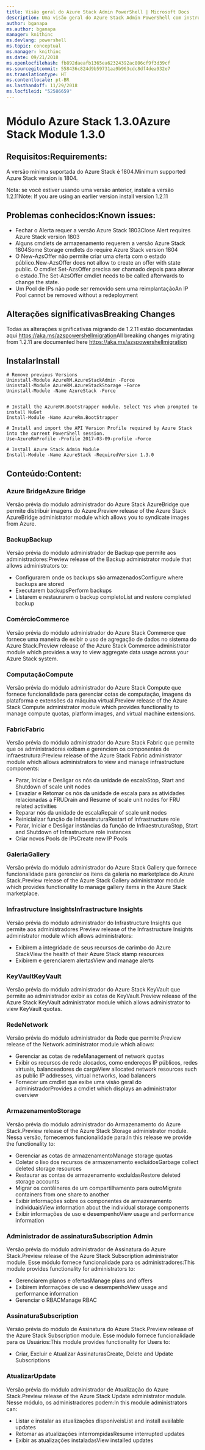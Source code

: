 ```yaml
---
title: Visão geral do Azure Stack Admin PowerShell | Microsoft Docs
description: Uma visão geral do Azure Stack Admin PowerShell com instruções de instalação e configuração.
author: bganapa
ms.author: bganapa
manager: knithinc
ms.devlang: powershell
ms.topic: conceptual
ms.manager: knithinc
ms.date: 09/21/2018
ms.openlocfilehash: fb892daeafb1365ea62324392ac806cf9f3d39cf
ms.sourcegitcommit: 558436c824d9b59731aa9b963cdc8df4dea932e7
ms.translationtype: HT
ms.contentlocale: pt-BR
ms.lasthandoff: 11/29/2018
ms.locfileid: "52586659"
---
```

# <a name="azure-stack-module-130"></a><span data-ttu-id="b10d4-103">Módulo Azure Stack 1.3.0</span><span class="sxs-lookup"><span data-stu-id="b10d4-103">Azure Stack Module 1.3.0</span></span>

## <a name="requirements"></a><span data-ttu-id="b10d4-104">Requisitos:</span><span class="sxs-lookup"><span data-stu-id="b10d4-104">Requirements:</span></span>
<span data-ttu-id="b10d4-105">A versão mínima suportada do Azure Stack é 1804.</span><span class="sxs-lookup"><span data-stu-id="b10d4-105">Minimum supported Azure Stack version is 1804.</span></span>

<span data-ttu-id="b10d4-106">Nota: se você estiver usando uma versão anterior, instale a versão 1.2.11</span><span class="sxs-lookup"><span data-stu-id="b10d4-106">Note: If you are using an earlier version install version 1.2.11</span></span>

## <a name="known-issues"></a><span data-ttu-id="b10d4-107">Problemas conhecidos:</span><span class="sxs-lookup"><span data-stu-id="b10d4-107">Known issues:</span></span>

- <span data-ttu-id="b10d4-108">Fechar o Alerta requer a versão Azure Stack 1803</span><span class="sxs-lookup"><span data-stu-id="b10d4-108">Close Alert requires Azure Stack version 1803</span></span>
- <span data-ttu-id="b10d4-109">Alguns cmdlets de armazenamento requerem a versão Azure Stack 1804</span><span class="sxs-lookup"><span data-stu-id="b10d4-109">Some Storage cmdlets do require Azure Stack version 1804</span></span>
- <span data-ttu-id="b10d4-110">O New-AzsOffer não permite criar uma oferta com o estado público.</span><span class="sxs-lookup"><span data-stu-id="b10d4-110">New-AzsOffer does not allow to create an offer with state public.</span></span> <span data-ttu-id="b10d4-111">O cmdlet Set-AzsOffer precisa ser chamado depois para alterar o estado.</span><span class="sxs-lookup"><span data-stu-id="b10d4-111">The Set-AzsOffer cmdlet needs to be called afterwards to change the state.</span></span>
- <span data-ttu-id="b10d4-112">Um Pool de IPs não pode ser removido sem uma reimplantação</span><span class="sxs-lookup"><span data-stu-id="b10d4-112">An IP Pool cannot be removed without a redeployment</span></span>

## <a name="breaking-changes"></a><span data-ttu-id="b10d4-113">Alterações significativas</span><span class="sxs-lookup"><span data-stu-id="b10d4-113">Breaking Changes</span></span>
<span data-ttu-id="b10d4-114">Todas as alterações significativas migrando de 1.2.11 estão documentadas aqui https://aka.ms/azspowershellmigration</span><span class="sxs-lookup"><span data-stu-id="b10d4-114">All breaking changes migrating from 1.2.11 are documented here https://aka.ms/azspowershellmigration</span></span>

## <a name="install"></a><span data-ttu-id="b10d4-115">Instalar</span><span class="sxs-lookup"><span data-stu-id="b10d4-115">Install</span></span>
```
# Remove previous Versions
Uninstall-Module AzureRM.AzureStackAdmin -Force
Uninstall-Module AzureRM.AzureStackStorage -Force
Uninstall-Module -Name AzureStack -Force 


# Install the AzureRM.Bootstrapper module. Select Yes when prompted to install NuGet
Install-Module -Name AzureRm.BootStrapper

# Install and import the API Version Profile required by Azure Stack into the current PowerShell session.
Use-AzureRmProfile -Profile 2017-03-09-profile -Force

# Install Azure Stack Admin Module
Install-Module -Name AzureStack -RequiredVersion 1.3.0
```
## <a name="content"></a><span data-ttu-id="b10d4-116">Conteúdo:</span><span class="sxs-lookup"><span data-stu-id="b10d4-116">Content:</span></span>
### <a name="azure-bridge"></a><span data-ttu-id="b10d4-117">Azure Bridge</span><span class="sxs-lookup"><span data-stu-id="b10d4-117">Azure Bridge</span></span>
<span data-ttu-id="b10d4-118">Versão prévia do módulo administrador do Azure Stack AzureBridge que permite distribuir imagens do Azure.</span><span class="sxs-lookup"><span data-stu-id="b10d4-118">Preview release of the Azure Stack AzureBridge administrator module which allows you to syndicate images from Azure.</span></span>

### <a name="backup"></a><span data-ttu-id="b10d4-119">Backup</span><span class="sxs-lookup"><span data-stu-id="b10d4-119">Backup</span></span>
<span data-ttu-id="b10d4-120">Versão prévia do módulo administrador de Backup que permite aos administradores:</span><span class="sxs-lookup"><span data-stu-id="b10d4-120">Preview release of the Backup administrator module that allows administrators to:</span></span>
- <span data-ttu-id="b10d4-121">Configurarem onde os backups são armazenados</span><span class="sxs-lookup"><span data-stu-id="b10d4-121">Configure where backups are stored</span></span>
- <span data-ttu-id="b10d4-122">Executarem backups</span><span class="sxs-lookup"><span data-stu-id="b10d4-122">Perform backups</span></span>
- <span data-ttu-id="b10d4-123">Listarem e restaurarem o backup completo</span><span class="sxs-lookup"><span data-stu-id="b10d4-123">List and restore completed backup</span></span>

### <a name="commerce"></a><span data-ttu-id="b10d4-124">Comércio</span><span class="sxs-lookup"><span data-stu-id="b10d4-124">Commerce</span></span>
<span data-ttu-id="b10d4-125">Versão prévia do módulo administrador do Azure Stack Commerce que fornece uma maneira de exibir o uso de agregação de dados no sistema do Azure Stack.</span><span class="sxs-lookup"><span data-stu-id="b10d4-125">Preview release of the Azure Stack Commerce administrator module which provides a way to view aggregate data usage across your Azure Stack system.</span></span>

### <a name="compute"></a><span data-ttu-id="b10d4-126">Computação</span><span class="sxs-lookup"><span data-stu-id="b10d4-126">Compute</span></span>
<span data-ttu-id="b10d4-127">Versão prévia do módulo administrador do Azure Stack Compute que fornece funcionalidade para gerenciar cotas de computação, imagens da plataforma e extensões da máquina virtual.</span><span class="sxs-lookup"><span data-stu-id="b10d4-127">Preview release of the Azure Stack Compute administrator module which provides functionality to manage compute quotas, platform images, and virtual machine extensions.</span></span>

### <a name="fabric"></a><span data-ttu-id="b10d4-128">Fabric</span><span class="sxs-lookup"><span data-stu-id="b10d4-128">Fabric</span></span>
<span data-ttu-id="b10d4-129">Versão prévia do módulo administrador do Azure Stack Fabric que permite que os administradores exibam e gerenciem os componentes de infraestrutura:</span><span class="sxs-lookup"><span data-stu-id="b10d4-129">Preview release of the Azure Stack Fabric administrator module which allows administrators to view and manage infrastructure components:</span></span>
- <span data-ttu-id="b10d4-130">Parar, Iniciar e Desligar os nós da unidade de escala</span><span class="sxs-lookup"><span data-stu-id="b10d4-130">Stop, Start and Shutdown of scale unit nodes</span></span>
- <span data-ttu-id="b10d4-131">Esvaziar e Retomar os nós da unidade de escala para as atividades relacionadas a FRU</span><span class="sxs-lookup"><span data-stu-id="b10d4-131">Drain and Resume of scale unit nodes for FRU related activities</span></span>
- <span data-ttu-id="b10d4-132">Reparar nós da unidade de escala</span><span class="sxs-lookup"><span data-stu-id="b10d4-132">Repair of scale unit nodes</span></span>
- <span data-ttu-id="b10d4-133">Reinicializar função de Infraestrutura</span><span class="sxs-lookup"><span data-stu-id="b10d4-133">Restart of Infrastructure role</span></span>
- <span data-ttu-id="b10d4-134">Parar, Iniciar e Desligar instâncias da função de Infraestrutura</span><span class="sxs-lookup"><span data-stu-id="b10d4-134">Stop, Start and Shutdown of Infrastructure role instances</span></span>
- <span data-ttu-id="b10d4-135">Criar novos Pools de IPs</span><span class="sxs-lookup"><span data-stu-id="b10d4-135">Create new IP Pools</span></span>


### <a name="gallery"></a><span data-ttu-id="b10d4-136">Galeria</span><span class="sxs-lookup"><span data-stu-id="b10d4-136">Gallery</span></span>
<span data-ttu-id="b10d4-137">Versão prévia do módulo administrador do Azure Stack Gallery que fornece funcionalidade para gerenciar os itens da galeria no marketplace do Azure Stack.</span><span class="sxs-lookup"><span data-stu-id="b10d4-137">Preview release of the Azure Stack Gallery administrator module which provides functionality to manage gallery items in the Azure Stack marketplace.</span></span>

### <a name="infrastructure-insights"></a><span data-ttu-id="b10d4-138">Infrastructure Insights</span><span class="sxs-lookup"><span data-stu-id="b10d4-138">Infrastructure Insights</span></span>
<span data-ttu-id="b10d4-139">Versão prévia do módulo administrador do Infrastructure Insights que permite aos administradores:</span><span class="sxs-lookup"><span data-stu-id="b10d4-139">Preview release of the Infrastructure Insights administrator module which allows administrators:</span></span>
- <span data-ttu-id="b10d4-140">Exibirem a integridade de seus recursos de carimbo do Azure Stack</span><span class="sxs-lookup"><span data-stu-id="b10d4-140">View the health of their Azure Stack stamp resources</span></span>
- <span data-ttu-id="b10d4-141">Exibirem e gerenciarem alertas</span><span class="sxs-lookup"><span data-stu-id="b10d4-141">View and manage alerts</span></span>

### <a name="keyvault"></a><span data-ttu-id="b10d4-142">KeyVault</span><span class="sxs-lookup"><span data-stu-id="b10d4-142">KeyVault</span></span>
<span data-ttu-id="b10d4-143">Versão prévia do módulo administrador do Azure Stack KeyVault que permite ao administrador exibir as cotas de KeyVault.</span><span class="sxs-lookup"><span data-stu-id="b10d4-143">Preview release of the Azure Stack KeyVault administrator module which allows administrator to view KeyVault quotas.</span></span>

### <a name="network"></a><span data-ttu-id="b10d4-144">Rede</span><span class="sxs-lookup"><span data-stu-id="b10d4-144">Network</span></span>
<span data-ttu-id="b10d4-145">Versão prévia do módulo administrador da Rede que permite:</span><span class="sxs-lookup"><span data-stu-id="b10d4-145">Preview release of the Network administrator module which allows:</span></span>
- <span data-ttu-id="b10d4-146">Gerenciar as cotas de rede</span><span class="sxs-lookup"><span data-stu-id="b10d4-146">Management of network quotas</span></span>
- <span data-ttu-id="b10d4-147">Exibir os recursos de rede alocados, como endereços IP públicos, redes virtuais, balanceadores de carga</span><span class="sxs-lookup"><span data-stu-id="b10d4-147">View allocated network resources such as public IP addresses, virtual networks, load balancers</span></span>
- <span data-ttu-id="b10d4-148">Fornecer um cmdlet que exibe uma visão geral do administrador</span><span class="sxs-lookup"><span data-stu-id="b10d4-148">Provides a cmdlet which displays an administrator overview</span></span>

### <a name="storage"></a><span data-ttu-id="b10d4-149">Armazenamento</span><span class="sxs-lookup"><span data-stu-id="b10d4-149">Storage</span></span>
<span data-ttu-id="b10d4-150">Versão prévia do módulo administrador do Armazenamento do Azure Stack.</span><span class="sxs-lookup"><span data-stu-id="b10d4-150">Preview release of the Azure Stack Storage administrator module.</span></span>  <span data-ttu-id="b10d4-151">Nessa versão, fornecemos funcionalidade para:</span><span class="sxs-lookup"><span data-stu-id="b10d4-151">In this release we provide the functionality to:</span></span>
- <span data-ttu-id="b10d4-152">Gerenciar as cotas de armazenamento</span><span class="sxs-lookup"><span data-stu-id="b10d4-152">Manage storage quotas</span></span>
- <span data-ttu-id="b10d4-153">Coletar o lixo dos recursos de armazenamento excluídos</span><span class="sxs-lookup"><span data-stu-id="b10d4-153">Garbage collect deleted storage resources</span></span>
- <span data-ttu-id="b10d4-154">Restaurar as contas de armazenamento excluídas</span><span class="sxs-lookup"><span data-stu-id="b10d4-154">Restore deleted storage accounts</span></span>
- <span data-ttu-id="b10d4-155">Migrar os contêineres de um compartilhamento para outro</span><span class="sxs-lookup"><span data-stu-id="b10d4-155">Migrate containers from one share to another</span></span>
- <span data-ttu-id="b10d4-156">Exibir informações sobre os componentes de armazenamento individuais</span><span class="sxs-lookup"><span data-stu-id="b10d4-156">View information about the individual storage components</span></span>
- <span data-ttu-id="b10d4-157">Exibir informações de uso e desempenho</span><span class="sxs-lookup"><span data-stu-id="b10d4-157">View usage and performance information</span></span>

### <a name="subscription-admin"></a><span data-ttu-id="b10d4-158">Administrador de assinatura</span><span class="sxs-lookup"><span data-stu-id="b10d4-158">Subscription Admin</span></span>
<span data-ttu-id="b10d4-159">Versão prévia do módulo administrador de Assinatura do Azure Stack.</span><span class="sxs-lookup"><span data-stu-id="b10d4-159">Preview release of the Azure Stack Subscription administrator module.</span></span>  <span data-ttu-id="b10d4-160">Esse módulo fornece funcionalidade para os administradores:</span><span class="sxs-lookup"><span data-stu-id="b10d4-160">This module provides functionality for administrators to:</span></span>
- <span data-ttu-id="b10d4-161">Gerenciarem planos e ofertas</span><span class="sxs-lookup"><span data-stu-id="b10d4-161">Manage plans and offers</span></span>
- <span data-ttu-id="b10d4-162">Exibirem informações de uso e desempenho</span><span class="sxs-lookup"><span data-stu-id="b10d4-162">View usage and performance information</span></span>
- <span data-ttu-id="b10d4-163">Gerenciar o RBAC</span><span class="sxs-lookup"><span data-stu-id="b10d4-163">Manage RBAC</span></span>

### <a name="subscription"></a><span data-ttu-id="b10d4-164">Assinatura</span><span class="sxs-lookup"><span data-stu-id="b10d4-164">Subscription</span></span>
<span data-ttu-id="b10d4-165">Versão prévia do módulo de Assinatura do Azure Stack.</span><span class="sxs-lookup"><span data-stu-id="b10d4-165">Preview release of the Azure Stack Subscription module.</span></span>  <span data-ttu-id="b10d4-166">Esse módulo fornece funcionalidade para os Usuários:</span><span class="sxs-lookup"><span data-stu-id="b10d4-166">This module provides functionality for Users to:</span></span>
- <span data-ttu-id="b10d4-167">Criar, Excluir e Atualizar Assinaturas</span><span class="sxs-lookup"><span data-stu-id="b10d4-167">Create, Delete and Update Subscriptions</span></span>

### <a name="update"></a><span data-ttu-id="b10d4-168">Atualizar</span><span class="sxs-lookup"><span data-stu-id="b10d4-168">Update</span></span>
<span data-ttu-id="b10d4-169">Versão prévia do módulo administrador de Atualização do Azure Stack.</span><span class="sxs-lookup"><span data-stu-id="b10d4-169">Preview release of the Azure Stack Update administrator module.</span></span>  <span data-ttu-id="b10d4-170">Nesse módulo, os administradores podem:</span><span class="sxs-lookup"><span data-stu-id="b10d4-170">In this module administrators can:</span></span>
- <span data-ttu-id="b10d4-171">Listar e instalar as atualizações disponíveis</span><span class="sxs-lookup"><span data-stu-id="b10d4-171">List and install available updates</span></span>
- <span data-ttu-id="b10d4-172">Retomar as atualizações interrompidas</span><span class="sxs-lookup"><span data-stu-id="b10d4-172">Resume interrupted updates</span></span>
- <span data-ttu-id="b10d4-173">Exibir as atualizações instaladas</span><span class="sxs-lookup"><span data-stu-id="b10d4-173">View installed updates</span></span>
